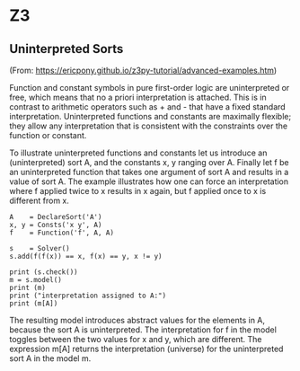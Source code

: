 # Z3 

## Uninterpreted Sorts

(From: https://ericpony.github.io/z3py-tutorial/advanced-examples.htm)

Function and constant symbols in pure first-order logic are uninterpreted or free, which means that no a priori interpretation is attached. This is in contrast to arithmetic operators such as + and - that have a fixed standard interpretation. Uninterpreted functions and constants are maximally flexible; they allow any interpretation that is consistent with the constraints over the function or constant.

To illustrate uninterpreted functions and constants let us introduce an (uninterpreted) sort A, and the constants x, y ranging over A. Finally let f be an uninterpreted function that takes one argument of sort A and results in a value of sort A. The example illustrates how one can force an interpretation where f applied twice to x results in x again, but f applied once to x is different from x.

    A    = DeclareSort('A')
    x, y = Consts('x y', A)
    f    = Function('f', A, A)

    s    = Solver()
    s.add(f(f(x)) == x, f(x) == y, x != y)

    print (s.check())
    m = s.model()
    print (m)
    print ("interpretation assigned to A:")
    print (m[A])

The resulting model introduces abstract values for the elements in A, because the sort A is uninterpreted. The interpretation for f in the model toggles between the two values for x and y, which are different. The expression m[A] returns the interpretation (universe) for the uninterpreted sort A in the model m.



